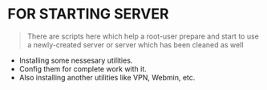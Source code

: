# FOR STARTING SERVER

> There are scripts here which help a root-user prepare and start to use 
> a newly-created server or server which has been cleaned as well

- Installing some nessesary utilities.
- Config them for complete work with it.
- Also installing another utilities like VPN, Webmin, etc.

